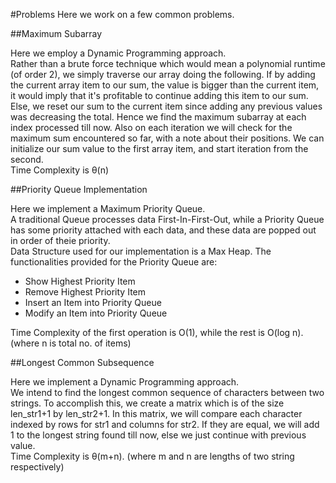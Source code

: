 #Problems
Here we work on a few common problems.

##Maximum Subarray

Here we employ a Dynamic Programming approach.<br>
Rather than a brute force technique which would mean a polynomial runtime (of order 2), we simply traverse our array doing the following. If by adding the current array item to our sum, the value is bigger than the current item, it would imply that it's profitable to continue adding this item to our sum. Else, we reset our sum to the current item since adding any previous values was decreasing the total. Hence we find the maximum subarray at each index processed till now. Also on each iteration we will check for the maximum sum encountered so far, with a note about their positions. We can initialize our sum value to the first array item, and start iteration from the second.<br>
Time Complexity is &theta;(n)

##Priority Queue Implementation

Here we implement a Maximum Priority Queue.<br>
A traditional Queue processes data First-In-First-Out, while a Priority Queue has some priority attached with each data, and these data are popped out in order of theie priority.<br>
Data Structure used for our implementation is a Max Heap. The functionalities provided for the Priority Queue are:<br>
<ul>
	<li>Show Highest Priority Item</li>
	<li>Remove Highest Priority Item</li>
	<li>Insert an Item into Priority Queue</li>
	<li>Modify an Item into Priority Queue</li>
</ul>
Time Complexity of the first operation is O(1), while the rest is O(log n). (where n is total no. of items)

##Longest Common Subsequence

Here we implement a Dynamic Programming approach.<br>
We intend to find the longest common sequence of characters between two strings. To accomplish this, we create a matrix which is of the size len_str1+1 by len_str2+1. In this matrix, we will compare each character indexed by rows for str1 and columns for str2. If they are equal, we will add 1 to the longest string found till now, else we just continue with previous value.<br>
Time Complexity is &theta;(m+n). (where m and n are lengths of two string respectively)